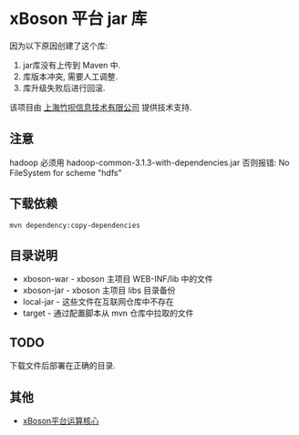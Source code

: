 # xBoson 平台 jar 库

因为以下原因创建了这个库:

1. jar库没有上传到 Maven 中.
2. 库版本冲突, 需要人工调整.
3. 库升级失败后进行回滚.

该项目由 [上海竹呗信息技术有限公司](https://xboson.net/) 提供技术支持.


## 注意

hadoop 必须用 hadoop-common-3.1.3-with-dependencies.jar 否则报错: No FileSystem for scheme "hdfs" 


## 下载依赖

`mvn dependency:copy-dependencies`


## 目录说明

* xboson-war - xboson 主项目 WEB-INF/lib 中的文件
* xboson-jar - xboson 主项目 libs 目录备份
* local-jar  - 这些文件在互联网仓库中不存在
* target     - 通过配置脚本从 mvn 仓库中拉取的文件


## TODO

下载文件后部署在正确的目录.


## 其他

* [xBoson平台运算核心](https://github.com/yanmingsohu/xBoson-core)